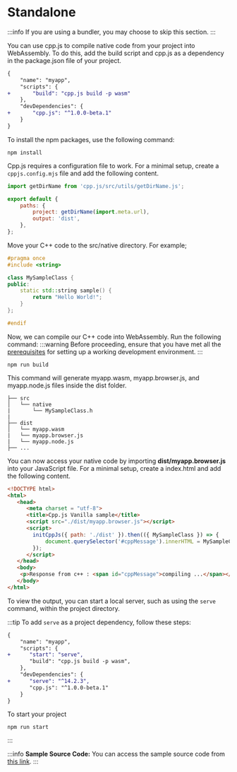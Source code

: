 # Standalone

:::info
If you are using a bundler, you may choose to skip this section.
:::

You can use cpp.js to compile native code from your project into WebAssembly. To do this, add the build script and cpp.js as a dependency in the package.json file of your project.

```diff title="package.json"
{
    "name": "myapp",
    "scripts": {
+       "build": "cpp.js build -p wasm"
    },
    "devDependencies": {
+       "cpp.js": "^1.0.0-beta.1"
    }
}
```

To install the npm packages, use the following command:
```shell npm2yarn
npm install
```

Cpp.js requires a configuration file to work. For a minimal setup, create a `cppjs.config.mjs` file and add the following content.

```js title="cppjs.config.mjs"
import getDirName from 'cpp.js/src/utils/getDirName.js';

export default {
    paths: {
        project: getDirName(import.meta.url),
        output: 'dist',
    },
};
```

Move your C++ code to the src/native directory. For example;

```cpp title="src/native/MySampleClass.h"
#pragma once
#include <string>

class MySampleClass {
public:
    static std::string sample() {
        return "Hello World!";
    }
};

#endif
```

Now, we can compile our C++ code into WebAssembly. Run the following command:
:::warning
Before proceeding, ensure that you have met all the [prerequisites](/docs/guide/getting-started/prerequisites) for setting up a working development environment.
:::
```shell npm2yarn
npm run build
```

This command will generate myapp.wasm, myapp.browser.js, and myapp.node.js files inside the dist folder.

```
├── src
│   └── native
|       └── MySampleClass.h
|
├── dist
│   └── myapp.wasm
|   └── myapp.browser.js
|   └── myapp.node.js
├── ...
```

You can now access your native code by importing **dist/myapp.browser.js** into your JavaScript file. For a minimal setup, create a index.html and add the following content.

```html title="index.html"
<!DOCTYPE html>
<html>
   <head>
      <meta charset = "utf-8">
      <title>Cpp.js Vanilla sample</title>
      <script src="./dist/myapp.browser.js"></script>
      <script>
        initCppJs({ path: './dist' }).then(({ MySampleClass }) => {
            document.querySelector('#cppMessage').innerHTML = MySampleClass.sample();
        });
      </script>
   </head>
   <body>
    <p>Response from c++ : <span id="cppMessage">compiling ...</span></p>
   </body>
</html>
```

To view the output, you can start a local server, such as using the `serve` command, within the project directory.

:::tip
To add `serve` as a project dependency, follow these steps:
```diff title="package.json"
{
    "name": "myapp",
    "scripts": {
+      "start": "serve",
       "build": "cpp.js build -p wasm",
    },
    "devDependencies": {
+      "serve": "^14.2.3",
       "cpp.js": "^1.0.0-beta.1"
    }
}
```
To start your project
```shell npm2yarn
npm run start
```
:::

:::info
**Sample Source Code:** You can access the sample source code from [this link](https://github.com/bugra9/cpp.js/tree/main/samples/cppjs-sample-web-vanilla).
:::
